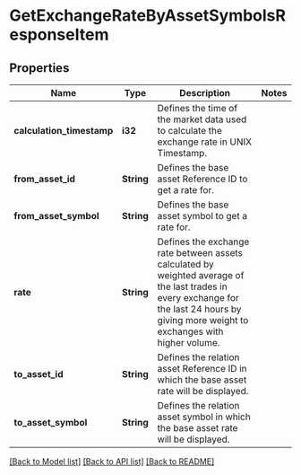 # GetExchangeRateByAssetSymbolsResponseItem

## Properties

Name | Type | Description | Notes
------------ | ------------- | ------------- | -------------
**calculation_timestamp** | **i32** | Defines the time of the market data used to calculate the exchange rate in UNIX Timestamp. | 
**from_asset_id** | **String** | Defines the base asset Reference ID to get a rate for. | 
**from_asset_symbol** | **String** | Defines the base asset symbol to get a rate for. | 
**rate** | **String** | Defines the exchange rate between assets calculated by weighted average of the last trades in every exchange for the last 24 hours by giving more weight to exchanges with higher volume. | 
**to_asset_id** | **String** | Defines the relation asset Reference ID in which the base asset rate will be displayed. | 
**to_asset_symbol** | **String** | Defines the relation asset symbol in which the base asset rate will be displayed. | 

[[Back to Model list]](../README.md#documentation-for-models) [[Back to API list]](../README.md#documentation-for-api-endpoints) [[Back to README]](../README.md)


